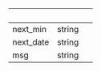 <!-- Code generated for API Clients. DO NOT EDIT. -->

| &nbsp; | &nbsp; | &nbsp; |
|---|---|---|
| next_min | string |  |
| next_date | string |  |
| msg | string |  |